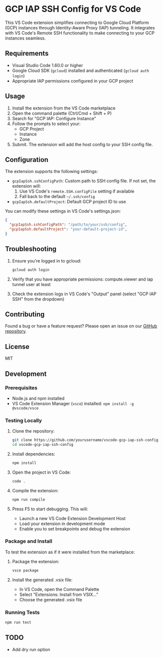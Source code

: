 # GCP IAP SSH Config for VS Code

This VS Code extension simplifies connecting to Google Cloud Platform (GCP) instances through Identity-Aware Proxy (IAP) tunneling. It integrates with VS Code's Remote SSH functionality to make connecting to your GCP instances seamless.

## Requirements

- Visual Studio Code 1.60.0 or higher
- Google Cloud SDK (`gcloud`) installed and authenticated (`gcloud auth login`)
- Appropriate IAP permissions configured in your GCP project

## Usage

1. Install the extension from the VS Code marketplace
2. Open the command palette (Ctrl/Cmd + Shift + P)
3. Search for "GCP IAP: Configure Instance"
4. Follow the prompts to select your:
   - GCP Project
   - Instance
   - Zone
5. Submit. The extension will add the host config to your SSH config file.

## Configuration

The extension supports the following settings:

- `gcpIapSsh.sshConfigPath`: Custom path to SSH config file. If not set, the extension will:
  1. Use VS Code's `remote.SSH.configFile` setting if available
  2. Fall back to the default `~/.ssh/config`
- `gcpIapSsh.defaultProject`: Default GCP project ID to use

You can modify these settings in VS Code's settings.json:

```json
{
  "gcpIapSsh.sshConfigPath": "/path/to/your/ssh/config",
  "gcpIapSsh.defaultProject": "your-default-project-id",
}
```

## Troubleshooting

1. Ensure you're logged in to gcloud:
   ```bash
   gcloud auth login
   ```

2. Verify that you have appropriate permissions: compute.viewer and iap tunnel user at least

3. Check the extension logs in VS Code's "Output" panel (select "GCP IAP SSH" from the dropdown)

## Contributing

Found a bug or have a feature request? Please open an issue on our [GitHub repository](https://github.com/krisztiansala/vscode-gcp-iap-ssh-config).

## License

MIT

## Development

### Prerequisites
- Node.js and npm installed
- VS Code Extension Manager (`vsce`) installed: `npm install -g @vscode/vsce`

### Testing Locally
1. Clone the repository:
   ```bash
   git clone https://github.com/yourusername/vscode-gcp-iap-ssh-config
   cd vscode-gcp-iap-ssh-config
   ```

2. Install dependencies:
   ```bash
   npm install
   ```

3. Open the project in VS Code:
   ```bash
   code .
   ```
4. Compile the extension:
   ```bash
   npm run compile
   ```

5. Press F5 to start debugging. This will:
   - Launch a new VS Code Extension Development Host
   - Load your extension in development mode
   - Enable you to set breakpoints and debug the extension

### Package and Install
To test the extension as if it were installed from the marketplace:

1. Package the extension:
   ```bash
   vsce package
   ```

2. Install the generated .vsix file:
   - In VS Code, open the Command Palette
   - Select "Extensions: Install from VSIX..."
   - Choose the generated .vsix file

### Running Tests
```bash
npm run test
```

## TODO
- Add dry run option